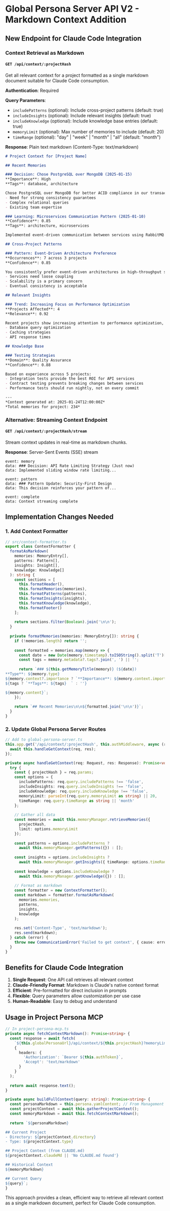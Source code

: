 # Global Persona Server API V2 - Markdown Context Addition

## New Endpoint for Claude Code Integration

### Context Retrieval as Markdown

#### `GET /api/context/:projectHash`
Get all relevant context for a project formatted as a single markdown document suitable for Claude Code consumption.

**Authentication**: Required

**Query Parameters**:
- `includePatterns` (optional): Include cross-project patterns (default: true)
- `includeInsights` (optional): Include relevant insights (default: true)
- `includeKnowledge` (optional): Include knowledge base entries (default: true)
- `memoryLimit` (optional): Max number of memories to include (default: 20)
- `timeRange` (optional): "day" | "week" | "month" | "all" (default: "month")

**Response**: Plain text markdown (Content-Type: text/markdown)

```markdown
# Project Context for [Project Name]

## Recent Memories

### Decision: Chose PostgreSQL over MongoDB (2025-01-15)
**Importance**: High  
**Tags**: database, architecture

Chose PostgreSQL over MongoDB for better ACID compliance in our transaction-heavy application. The decision was based on:
- Need for strong consistency guarantees
- Complex relational queries
- Existing team expertise

### Learning: Microservices Communication Pattern (2025-01-10)
**Confidence**: 0.85  
**Tags**: architecture, microservices

Implemented event-driven communication between services using RabbitMQ. This pattern has proven effective for decoupling services while maintaining data consistency.

## Cross-Project Patterns

### Pattern: Event-Driven Architecture Preference
**Occurrences**: 7 across 3 projects  
**Confidence**: 0.85

You consistently prefer event-driven architectures in high-throughput systems, particularly when:
- Services need loose coupling
- Scalability is a primary concern
- Eventual consistency is acceptable

## Relevant Insights

### Trend: Increasing Focus on Performance Optimization
**Projects Affected**: 4  
**Relevance**: 0.92

Recent projects show increasing attention to performance optimization, particularly around:
- Database query optimization
- Caching strategies
- API response times

## Knowledge Base

### Testing Strategies
**Domain**: Quality Assurance  
**Confidence**: 0.88

Based on experience across 5 projects:
- Integration tests provide the best ROI for API services
- Contract testing prevents breaking changes between services
- Performance tests should run nightly, not on every commit

---
*Context generated at: 2025-01-24T12:00:00Z*
*Total memories for project: 234*
```

### Alternative: Streaming Context Endpoint

#### `GET /api/context/:projectHash/stream`
Stream context updates in real-time as markdown chunks.

**Response**: Server-Sent Events (SSE) stream
```
event: memory
data: ### Decision: API Rate Limiting Strategy (Just now)
data: Implemented sliding window rate limiting...

event: pattern
data: ### Pattern Update: Security-First Design
data: This decision reinforces your pattern of...

event: complete
data: Context streaming complete
```

## Implementation Changes Needed

### 1. Add Context Formatter
```typescript
// src/context-formatter.ts
export class ContextFormatter {
  formatAsMarkdown(
    memories: MemoryEntry[],
    patterns: Pattern[],
    insights: Insight[],
    knowledge: Knowledge[]
  ): string {
    const sections = [
      this.formatHeader(),
      this.formatMemories(memories),
      this.formatPatterns(patterns),
      this.formatInsights(insights),
      this.formatKnowledge(knowledge),
      this.formatFooter()
    ];
    
    return sections.filter(Boolean).join('\n\n');
  }
  
  private formatMemories(memories: MemoryEntry[]): string {
    if (!memories.length) return '';
    
    const formatted = memories.map(memory => {
      const date = new Date(memory.timestamp).toISOString().split('T')[0];
      const tags = memory.metadata?.tags?.join(', ') || '';
      
      return `### ${this.getMemoryTitle(memory)} (${date})
**Type**: ${memory.type}  
${memory.context?.importance ? `**Importance**: ${memory.context.importance}  ` : ''}
${tags ? `**Tags**: ${tags}  ` : ''}

${memory.content}`;
    });
    
    return `## Recent Memories\n\n${formatted.join('\n\n')}`;
  }
}
```

### 2. Update Global Persona Server Routes
```typescript
// Add to global-persona-server.ts
this.app.get('/api/context/:projectHash', this.authMiddleware, async (req, res) => {
  await this.handleGetContext(req, res);
});

private async handleGetContext(req: Request, res: Response): Promise<void> {
  try {
    const { projectHash } = req.params;
    const options = {
      includePatterns: req.query.includePatterns !== 'false',
      includeInsights: req.query.includeInsights !== 'false',
      includeKnowledge: req.query.includeKnowledge !== 'false',
      memoryLimit: parseInt(req.query.memoryLimit as string) || 20,
      timeRange: req.query.timeRange as string || 'month'
    };
    
    // Gather all data
    const memories = await this.memoryManager.retrieveMemories({
      projectHash,
      limit: options.memoryLimit
    });
    
    const patterns = options.includePatterns ? 
      await this.memoryManager.getPatterns({}) : [];
    
    const insights = options.includeInsights ?
      await this.memoryManager.getInsights({ timeRange: options.timeRange }) : [];
    
    const knowledge = options.includeKnowledge ?
      await this.memoryManager.getKnowledge({}) : [];
    
    // Format as markdown
    const formatter = new ContextFormatter();
    const markdown = formatter.formatAsMarkdown(
      memories.memories,
      patterns,
      insights,
      knowledge
    );
    
    res.set('Content-Type', 'text/markdown');
    res.send(markdown);
  } catch (error) {
    throw new CommunicationError('Failed to get context', { cause: error });
  }
}
```

## Benefits for Claude Code Integration

1. **Single Request**: One API call retrieves all relevant context
2. **Claude-Friendly Format**: Markdown is Claude's native context format
3. **Efficient**: Pre-formatted for direct inclusion in prompts
4. **Flexible**: Query parameters allow customization per use case
5. **Human-Readable**: Easy to debug and understand

## Usage in Project Persona MCP

```typescript
// In project-persona-mcp.ts
private async fetchContextMarkdown(): Promise<string> {
  const response = await fetch(
    `${this.globalPersonaUrl}/api/context/${this.projectHash}?memoryLimit=10`,
    {
      headers: { 
        'Authorization': `Bearer ${this.authToken}`,
        'Accept': 'text/markdown'
      }
    }
  );
  
  return await response.text();
}

private async buildFullContext(query: string): Promise<string> {
  const personaMarkdown = this.persona.yamlContent; // From Management Service
  const projectContext = await this.gatherProjectContext();
  const memoryMarkdown = await this.fetchContextMarkdown();
  
  return `${personaMarkdown}

## Current Project
- Directory: ${projectContext.directory}
- Type: ${projectContext.type}

## Project Context (from CLAUDE.md)
${projectContext.claudeMd || 'No CLAUDE.md found'}

## Historical Context
${memoryMarkdown}

## Current Query
${query}`;
}
```

This approach provides a clean, efficient way to retrieve all relevant context as a single markdown document, perfect for Claude Code consumption.